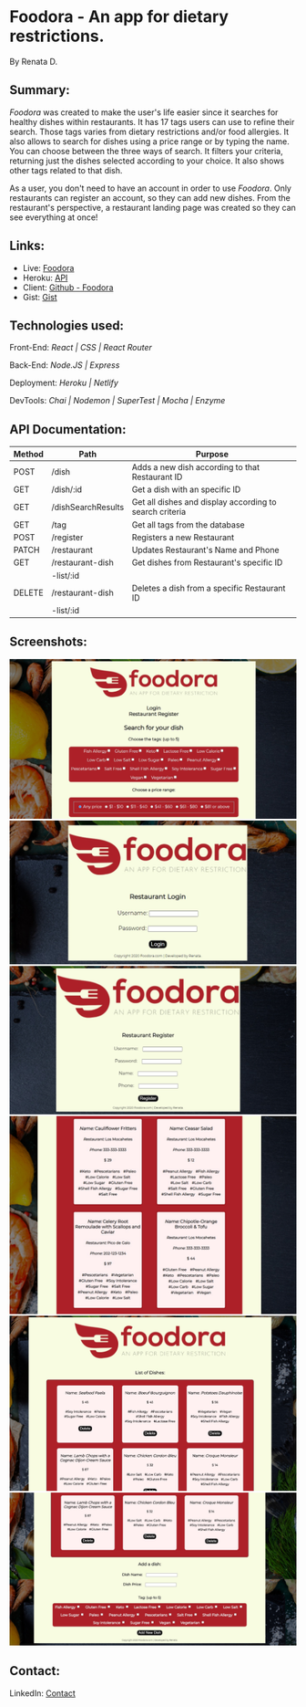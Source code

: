 # Foodora - An app for dietary restrictions. 
By Renata D.

## Summary:
_Foodora_ was created to make the user's life easier since it searches for healthy dishes within restaurants. It has 17 tags users can use to refine their search. Those tags varies from dietary restrictions and/or food allergies. It also allows to search for dishes using a price range or by typing the name. You can choose between the three ways of search. It filters your criteria, returning just the dishes selected according to your choice. It also shows other tags related to that dish.

As a user, you don't need to have an account in order to use _Foodora_. Only restaurants can register an account, so they can add new dishes. From the restaurant's perspective, a restaurant landing page was created so they can see everything at once! 

## Links:

* Live: [Foodora](youthful-leakey-dc9553.netlify.app)
* Heroku: [API](https://dry-fjord-49769.herokuapp.com/)
* Client: [Github - Foodora](https://github.com/thinkful-ei-panda/renata-foodora-app-client)
* Gist: [Gist](https://gist.github.com/Seraphyne/6cddaba85a34a6df5a964c7efb6cf3d2)


## Technologies used:

Front-End: _React | CSS | React Router_

Back-End: _Node.JS | Express_

Deployment: _Heroku | Netlify_

DevTools: _Chai | Nodemon | SuperTest | Mocha | Enzyme_


## API Documentation:

| Method | Path               | Purpose                                                        |
| ------ | ------------------ | -------------------------------------------------------------- |
| POST   | /dish              | Adds a new dish according to that Restaurant ID                |
| GET    | /dish/:id          | Get a dish with an specific ID                                 |
| GET    | /dishSearchResults | Get all dishes and display according to search criteria        |
| GET    | /tag               | Get all tags from the database                                 |
| POST   | /register          | Registers a new Restaurant                                     |
| PATCH  | /restaurant        | Updates Restaurant's Name and Phone                            |
| GET    | /restaurant-dish   | Get dishes from Restaurant's specific ID                       |
|        | -list/:id          |                                                                |
| DELETE | /restaurant-dish   | Deletes a dish from a specific Restaurant ID                   |
|        | -list/:id          |                                                                |

## Screenshots:

![Landing Page](/src/Images/main.jpg "Main page")
![Login](/src/Images/login.jpg "Login Page")
![Register](/src/Images/register.jpg "Register Page")
![Search Results](/src/Images/search-results.jpg "Search Results")
![Restaurant Dishes](/src/Images/rest-dishes.jpg "Restaurant Landing page displaying the dishes list")
![Add a Dish](/src/Images/rest-add-dish.jpg "Restaurant Add a Dish")

## Contact:
LinkedIn: [Contact](https://www.linkedin.com/in/renatafd/?locale=en_US)